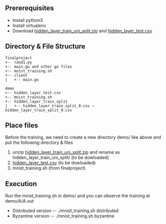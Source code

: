 ## Prererequisites
- Install python3
- Install virtualenv
- Download [hidden_layer_train_uni_split.zip](https://drive.google.com/file/d/1oTq_px8un_yL4BYwsNcJqofRpIYFtV3w/view?fbclid=IwAR1LnWR7-cQ_SE0BnR462n2J-aYml00GFNHmaYB99jbLZ9pNCpEYf0AXiIE) and  [hidden_layer_test.csv](https://drive.google.com/file/d/1wvjx4Vo_n37WjRdSGoAgQX4_vXHhc5KS/view?usp=sharing)
## Directory & File Structure
```
finalproject
+-- rand1.py
+-- main.go and other go files
+-- mnist_training.sh
+-- client
|   +-- main.go

demo
+-- hidden_layer_test.csv
+-- mnist_training.sh
+-- hidden_layer_train_split
|   +-- hidden_layer_train_split_0.csv ~ hidden_layer_train_split_9.csv
```
## Place files
Before the training, we need to create a new directory demo/ like above and put the following directory & files
1. unzip [hidden_layer_train_uni_split.zip](https://drive.google.com/file/d/1oTq_px8un_yL4BYwsNcJqofRpIYFtV3w/view?fbclid=IwAR1LnWR7-cQ_SE0BnR462n2J-aYml00GFNHmaYB99jbLZ9pNCpEYf0AXiIE) and rename as hidden_layer_train_uni_split/ (to be dowloaded)
2. [hidden_layer_test.csv](https://drive.google.com/file/d/1wvjx4Vo_n37WjRdSGoAgQX4_vXHhc5KS/view?usp=sharing) (to be dowloaded)
3. mnist_training.sh (from finalproject)


## Execution
Run the mnist_training.sh in demo/ and you can observe the training at demo/A/A.out
- Distributed version
-- ./mnist_training.sh distributed
- Byzantine version
-- ./mnist_training.sh byzantine

